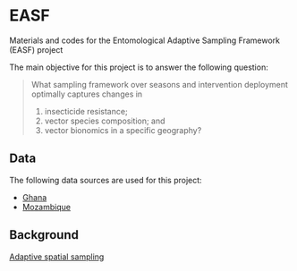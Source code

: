 # EASF
Materials and codes for the Entomological Adaptive Sampling Framework (EASF) project

The main objective for this project is to answer the following question:

> What sampling framework over seasons and intervention deployment optimally captures changes in 
> 1) insecticide resistance; 
> 2) vector species composition; and 
> 3) vector bionomics in a specific geography?

## Data
The following data sources are used for this project:
- [Ghana](/Ghana/)
- [Mozambique](/Mozambique/)

## Background
[Adaptive spatial sampling](adaptive_spatial_sampling.md)
